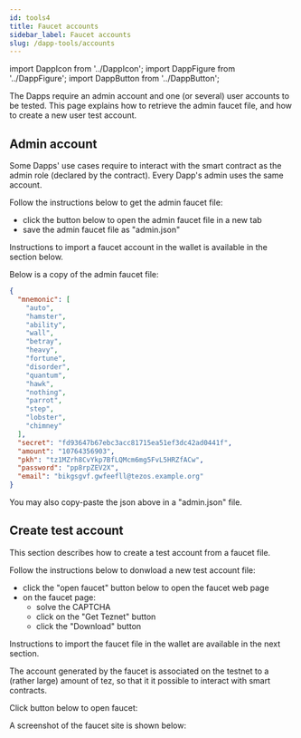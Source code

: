 ```yaml
---
id: tools4
title: Faucet accounts
sidebar_label: Faucet accounts
slug: /dapp-tools/accounts
---
```


import DappIcon from '../DappIcon';
import DappFigure from '../DappFigure';
import DappButton from '../DappButton';

The Dapps require an admin account and one (or several) user accounts to be tested. This page explains how to retrieve the admin faucet file, and how to create a new user test account.

## Admin account

Some Dapps' use cases require to interact with the smart contract as the admin role (declared by the contract). Every Dapp's admin uses the same account.

Follow the instructions below to get the admin faucet file:
* click the button below to open the admin faucet file in a new tab
* save the admin faucet file as "admin.json"

<DappButton url="https://raw.githubusercontent.com/edukera/completium-dapp-utils/master/admin.json" txt="open admin faucet file"/>

Instructions to import a faucet account in the wallet is available in the section below.

Below is a copy of the admin faucet file:

```json
{
  "mnemonic": [
    "auto",
    "hamster",
    "ability",
    "wall",
    "betray",
    "heavy",
    "fortune",
    "disorder",
    "quantum",
    "hawk",
    "nothing",
    "parrot",
    "step",
    "lobster",
    "chimney"
  ],
  "secret": "fd93647b67ebc3acc81715ea51ef3dc42ad0441f",
  "amount": "10764356903",
  "pkh": "tz1MZrh8CvYkp7BfLQMcm6mg5FvL5HRZfACw",
  "password": "pp8rpZEV2X",
  "email": "bikgsgvf.gwfeefll@tezos.example.org"
}
```

You may also copy-paste the json above in a "admin.json" file.

## Create test account

This section describes how to create a test account from a faucet file.

Follow the instructions below to donwload a new test account file:
* click the "open faucet" button below to open the faucet web page
* on the faucet page:
    * solve the CAPTCHA
    * click on the "Get Teznet" button
    * click the "Download" button

Instructions to import the faucet file in the wallet are available in the next section.

The account generated by the faucet is associated on the testnet to a (rather large) amount of tez, so that it it possible to interact with smart contracts.

Click button below to open faucet:

<DappButton url="https://faucet.tzalpha.net/" txt="open faucet"/>

A screenshot of the faucet site is shown below:

<DappFigure img='faucet.png' width='100%'/>